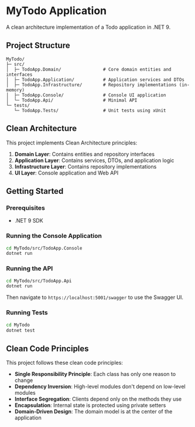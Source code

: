 # MyTodo Application

A clean architecture implementation of a Todo application in .NET 9.

## Project Structure

```
MyTodo/
├─ src/
│  ├─ TodoApp.Domain/                # Core domain entities and interfaces
│  ├─ TodoApp.Application/           # Application services and DTOs
│  ├─ TodoApp.Infrastructure/        # Repository implementations (in-memory)
│  ├─ TodoApp.Console/               # Console UI application
│  └─ TodoApp.Api/                   # Minimal API
└─ tests/
   └─ TodoApp.Tests/                 # Unit tests using xUnit
```

## Clean Architecture

This project implements Clean Architecture principles:

1. **Domain Layer**: Contains entities and repository interfaces
2. **Application Layer**: Contains services, DTOs, and application logic
3. **Infrastructure Layer**: Contains repository implementations
4. **UI Layer**: Console application and Web API

## Getting Started

### Prerequisites

- .NET 9 SDK

### Running the Console Application

```bash
cd MyTodo/src/TodoApp.Console
dotnet run
```

### Running the API

```bash
cd MyTodo/src/TodoApp.Api
dotnet run
```

Then navigate to `https://localhost:5001/swagger` to use the Swagger UI.

### Running Tests

```bash
cd MyTodo
dotnet test
```

## Clean Code Principles

This project follows these clean code principles:

- **Single Responsibility Principle**: Each class has only one reason to change
- **Dependency Inversion**: High-level modules don't depend on low-level modules
- **Interface Segregation**: Clients depend only on the methods they use
- **Encapsulation**: Internal state is protected using private setters
- **Domain-Driven Design**: The domain model is at the center of the application